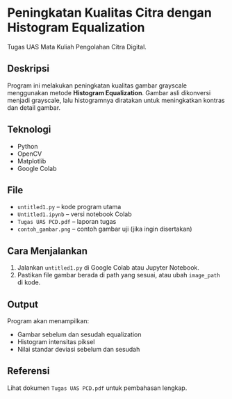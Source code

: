 # Peningkatan Kualitas Citra dengan Histogram Equalization

Tugas UAS Mata Kuliah Pengolahan Citra Digital.

## Deskripsi
Program ini melakukan peningkatan kualitas gambar grayscale menggunakan metode **Histogram Equalization**. Gambar asli dikonversi menjadi grayscale, lalu histogramnya diratakan untuk meningkatkan kontras dan detail gambar.

## Teknologi
- Python
- OpenCV
- Matplotlib
- Google Colab

## File
- `untitled1.py` – kode program utama
- `Untitled1.ipynb` – versi notebook Colab
- `Tugas UAS PCD.pdf` – laporan tugas
- `contoh_gambar.png` – contoh gambar uji (jika ingin disertakan)

## Cara Menjalankan
1. Jalankan `untitled1.py` di Google Colab atau Jupyter Notebook.
2. Pastikan file gambar berada di path yang sesuai, atau ubah `image_path` di kode.

## Output
Program akan menampilkan:
- Gambar sebelum dan sesudah equalization
- Histogram intensitas piksel
- Nilai standar deviasi sebelum dan sesudah

## Referensi
Lihat dokumen `Tugas UAS PCD.pdf` untuk pembahasan lengkap.


